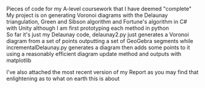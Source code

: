 Pieces of code for my A-level coursework that I have deemed "complete"  
My project is on generating Voronoi diagrams with the Delaunay triangulation, Green and Sibson algorithm and Fortune's algorithm in C# with Unity although I am first prototyping each method in python  
So far it's just my Delaunay code, delaunay2.py just generates a Voronoi diagram from a set of points outputting a set of GeoGebra segments while incrementalDelaunay.py generates a diagram then adds some points to it using a reasonably efficient diagram update method and outputs with matplotlib

I've also attached the most recent version of my Report as you may find that enlightening as to what on earth this is about
